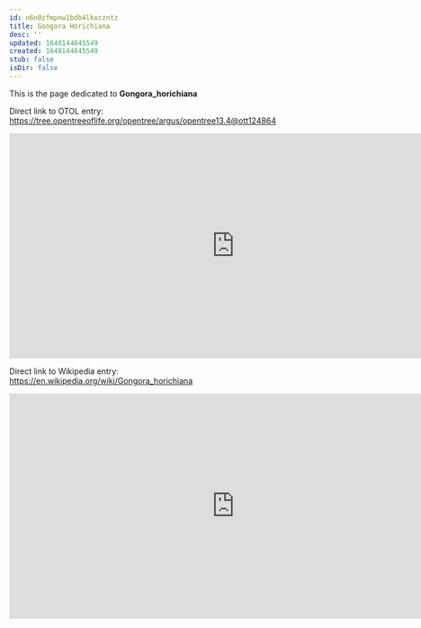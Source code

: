 ```yaml
---
id: n6n0zfmpnw1bdb4lkxczntz
title: Gongora Horichiana
desc: ''
updated: 1648144045549
created: 1648144045549
stub: false
isDir: false
---
```

This is the page dedicated to **Gongora_horichiana**


Direct link to OTOL entry: https://tree.opentreeoflife.org/opentree/argus/opentree13.4@ott124864



<html>
    <body>
    <iframe src="https://tree.opentreeoflife.org/opentree/argus/opentree13.4@ott124864"
    width="800" height="400" frameborder="0" allowfullscreen> </iframe>
    </body>
</html>
    


Direct link to Wikipedia entry: https://en.wikipedia.org/wiki/Gongora_horichiana



<html>
    <body>
    <iframe src="https://en.wikipedia.org/wiki/Gongora_horichiana"
    width="800" height="400" frameborder="0" allowfullscreen> </iframe>
    </body>
</html>
    
